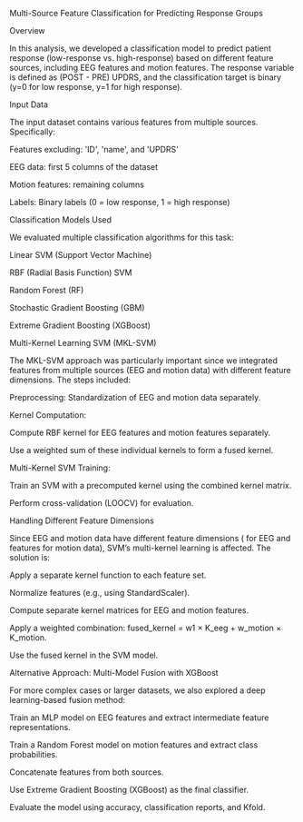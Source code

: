 Multi-Source Feature Classification for Predicting Response Groups

Overview

In this analysis, we developed a classification model to predict patient response (low-response vs. high-response) based on different feature sources, including EEG features and motion features. The response variable is defined as (POST - PRE) UPDRS, and the classification target is binary (y=0 for low response, y=1 for high response).

Input Data

The input dataset contains various features from multiple sources. Specifically:

Features excluding: 'ID', 'name', and 'UPDRS'

EEG data: first 5 columns of the dataset

Motion features: remaining columns

Labels: Binary labels (0 = low response, 1 = high response)

Classification Models Used

We evaluated multiple classification algorithms for this task:

Linear SVM (Support Vector Machine)

RBF (Radial Basis Function) SVM

Random Forest (RF)

Stochastic Gradient Boosting (GBM)

Extreme Gradient Boosting (XGBoost)

Multi-Kernel Learning SVM (MKL-SVM)

The MKL-SVM approach was particularly important since we integrated features from multiple sources (EEG and motion data) with different feature dimensions. The steps included:

Preprocessing: Standardization of EEG and motion data separately.

Kernel Computation:

Compute RBF kernel for EEG features and motion features separately.

Use a weighted sum of these individual kernels to form a fused kernel.

Multi-Kernel SVM Training:

Train an SVM with a precomputed kernel using the combined kernel matrix.

Perform cross-validation (LOOCV) for evaluation.

Handling Different Feature Dimensions

Since EEG and motion data have different feature dimensions ( for EEG and  features for motion data), SVM’s multi-kernel learning is affected. The solution is:

Apply a separate kernel function to each feature set.

Normalize features (e.g., using StandardScaler).

Compute separate kernel matrices for EEG and motion features.

Apply a weighted combination: fused_kernel = w1 × K_eeg + w_motion × K_motion.

Use the fused kernel in the SVM model.

Alternative Approach: Multi-Model Fusion with XGBoost

For more complex cases or larger datasets, we also explored a deep learning-based fusion method:

Train an MLP model on EEG features and extract intermediate feature representations.

Train a Random Forest model on motion features and extract class probabilities.

Concatenate features from both sources.

Use Extreme Gradient Boosting (XGBoost) as the final classifier.

Evaluate the model using accuracy, classification reports, and Kfold.
